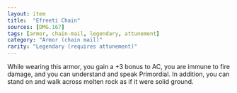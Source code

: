 ```yaml
---
layout: item
title:  "Efreeti Chain"
sources: [DMG.167]
tags: [armor, chain-mail, legendary, attunement]
category: "Armor (chain mail)"
rarity: "Legendary (requires attunement)"
---
```


While wearing this armor, you gain a +3 bonus to AC, you are immune to fire damage, and you can understand and speak Primordial. In addition, you can stand on and walk across molten rock as if it were solid ground.